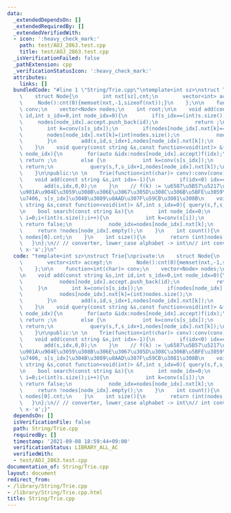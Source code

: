 ```yaml
---
data:
  _extendedDependsOn: []
  _extendedRequiredBy: []
  _extendedVerifiedWith:
  - icon: ':heavy_check_mark:'
    path: test/AOJ_2863.test.cpp
    title: test/AOJ_2863.test.cpp
  _isVerificationFailed: false
  _pathExtension: cpp
  _verificationStatusIcon: ':heavy_check_mark:'
  attributes:
    links: []
  bundledCode: "#line 1 \"String/Trie.cpp\"\ntemplate<int sz>\nstruct Trie{\nprivate:\n\
    \    struct Node{\n        int nxt[sz],cnt;\n        vector<int> accept;\n   \
    \     Node():cnt(0){memset(nxt,-1,sizeof(nxt));}\n    };\n\n    function<int(char)>\
    \ conv;\n    vector<Node> nodes;\n    int root;\n\n    void add(const string &s,int\
    \ id,int s_idx=0,int node_idx=0){\n        if(s_idx==(int)s.size()){\n       \
    \     nodes[node_idx].accept.push_back(id);\n            return ;\n        }\n\
    \        int k=conv(s[s_idx]);\n        if(nodes[node_idx].nxt[k]==-1){\n    \
    \        nodes[node_idx].nxt[k]=(int)nodes.size();\n            nodes.push_back(Node());\n\
    \        }\n        add(s,id,s_idx+1,nodes[node_idx].nxt[k]);\n        nodes[node_idx].cnt++;\n\
    \    }\n    void query(const string &s,const function<void(int)> &f,int s_idx,int\
    \ node_idx){\n        for(auto &idx:nodes[node_idx].accept)f(idx);\n        if(s_idx==(int)s.size())\
    \ return ;\n        else {\n            int k=conv(s[s_idx]);\n            if(nodes[node_idx].nxt[k]==-1)\
    \ return;\n            query(s,f,s_idx+1,nodes[node_idx].nxt[k]);\n        }\n\
    \    }\n\npublic:\n \n    Trie(function<int(char)> conv):conv(conv),root(0){nodes.push_back(Node());}\n\
    \    void add(const string &s,int idx=-1){\n        if(idx<0) idx=count();\n \
    \       add(s,idx,0,0);\n    }\n    // f(k) := \u6587\u5B57\u5217\u306Eidx\u3092\
    \u901A\u904E\u3059\u308B\u306E\u3067\u305D\u308C\u306B\u5BFE\u3059\u308B\u51E6\
    \u7406, s[s_idx]\u304B\u3089\u8AAD\u307F\u59CB\u3081\u308B\n    void query(const\
    \ string &s,const function<void(int)> &f,int s_idx=0){ query(s,f,s_idx,0); }\n\
    \n    bool search(const string &s){\n        int node_idx=0;\n        for(int\
    \ i=0;i<(int)s.size();i++){\n            int k=conv(s[i]);\n            if(nodes[node_idx].nxt[k]==-1)\
    \ return false;\n            node_idx=nodes[node_idx].nxt[k];\n        }\n   \
    \     return !nodes[node_idx].empty();\n    }\n    int count(){\n        return\
    \ nodes[0].cnt;\n    }\n    int size(){\n        return (int)nodes.size();\n \
    \   }\n};\n// // converter, lower_case alphabet -> int\n// int conv(char x){return\
    \ x-'a';}\n"
  code: "template<int sz>\nstruct Trie{\nprivate:\n    struct Node{\n        int nxt[sz],cnt;\n\
    \        vector<int> accept;\n        Node():cnt(0){memset(nxt,-1,sizeof(nxt));}\n\
    \    };\n\n    function<int(char)> conv;\n    vector<Node> nodes;\n    int root;\n\
    \n    void add(const string &s,int id,int s_idx=0,int node_idx=0){\n        if(s_idx==(int)s.size()){\n\
    \            nodes[node_idx].accept.push_back(id);\n            return ;\n   \
    \     }\n        int k=conv(s[s_idx]);\n        if(nodes[node_idx].nxt[k]==-1){\n\
    \            nodes[node_idx].nxt[k]=(int)nodes.size();\n            nodes.push_back(Node());\n\
    \        }\n        add(s,id,s_idx+1,nodes[node_idx].nxt[k]);\n        nodes[node_idx].cnt++;\n\
    \    }\n    void query(const string &s,const function<void(int)> &f,int s_idx,int\
    \ node_idx){\n        for(auto &idx:nodes[node_idx].accept)f(idx);\n        if(s_idx==(int)s.size())\
    \ return ;\n        else {\n            int k=conv(s[s_idx]);\n            if(nodes[node_idx].nxt[k]==-1)\
    \ return;\n            query(s,f,s_idx+1,nodes[node_idx].nxt[k]);\n        }\n\
    \    }\n\npublic:\n \n    Trie(function<int(char)> conv):conv(conv),root(0){nodes.push_back(Node());}\n\
    \    void add(const string &s,int idx=-1){\n        if(idx<0) idx=count();\n \
    \       add(s,idx,0,0);\n    }\n    // f(k) := \u6587\u5B57\u5217\u306Eidx\u3092\
    \u901A\u904E\u3059\u308B\u306E\u3067\u305D\u308C\u306B\u5BFE\u3059\u308B\u51E6\
    \u7406, s[s_idx]\u304B\u3089\u8AAD\u307F\u59CB\u3081\u308B\n    void query(const\
    \ string &s,const function<void(int)> &f,int s_idx=0){ query(s,f,s_idx,0); }\n\
    \n    bool search(const string &s){\n        int node_idx=0;\n        for(int\
    \ i=0;i<(int)s.size();i++){\n            int k=conv(s[i]);\n            if(nodes[node_idx].nxt[k]==-1)\
    \ return false;\n            node_idx=nodes[node_idx].nxt[k];\n        }\n   \
    \     return !nodes[node_idx].empty();\n    }\n    int count(){\n        return\
    \ nodes[0].cnt;\n    }\n    int size(){\n        return (int)nodes.size();\n \
    \   }\n};\n// // converter, lower_case alphabet -> int\n// int conv(char x){return\
    \ x-'a';}"
  dependsOn: []
  isVerificationFile: false
  path: String/Trie.cpp
  requiredBy: []
  timestamp: '2021-09-08 18:59:44+09:00'
  verificationStatus: LIBRARY_ALL_AC
  verifiedWith:
  - test/AOJ_2863.test.cpp
documentation_of: String/Trie.cpp
layout: document
redirect_from:
- /library/String/Trie.cpp
- /library/String/Trie.cpp.html
title: String/Trie.cpp
---
```

